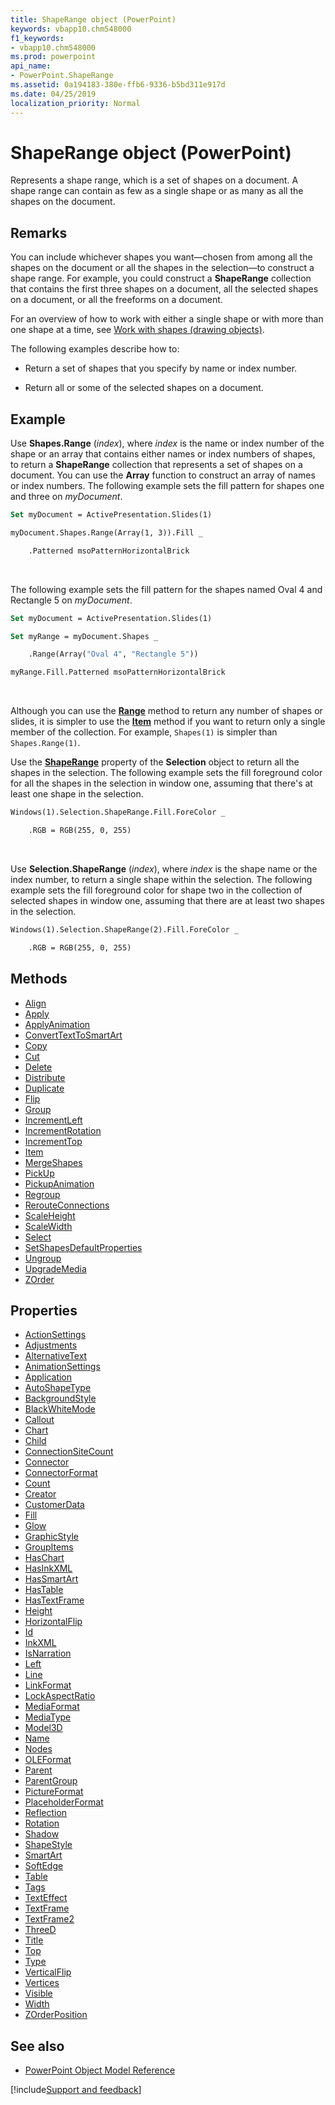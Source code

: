 ```yaml
---
title: ShapeRange object (PowerPoint)
keywords: vbapp10.chm548000
f1_keywords:
- vbapp10.chm548000
ms.prod: powerpoint
api_name:
- PowerPoint.ShapeRange
ms.assetid: 0a194183-380e-ffb6-9336-b5bd311e917d
ms.date: 04/25/2019
localization_priority: Normal
---
```



# ShapeRange object (PowerPoint)

Represents a shape range, which is a set of shapes on a document. A shape range can contain as few as a single shape or as many as all the shapes on the document.


## Remarks

You can include whichever shapes you want—chosen from among all the shapes on the document or all the shapes in the selection—to construct a shape range. For example, you could construct a **ShapeRange** collection that contains the first three shapes on a document, all the selected shapes on a document, or all the freeforms on a document.

For an overview of how to work with either a single shape or with more than one shape at a time, see [Work with shapes (drawing objects)](../powerpoint/How-to/work-with-shapes-drawing-objects.md).

The following examples describe how to:

- Return a set of shapes that you specify by name or index number.
    
- Return all or some of the selected shapes on a document.
    

## Example

Use **Shapes.Range** (_index_), where _index_ is the name or index number of the shape or an array that contains either names or index numbers of shapes, to return a **ShapeRange** collection that represents a set of shapes on a document. You can use the **Array** function to construct an array of names or index numbers. The following example sets the fill pattern for shapes one and three on _myDocument_.

```vb
Set myDocument = ActivePresentation.Slides(1)

myDocument.Shapes.Range(Array(1, 3)).Fill _

    .Patterned msoPatternHorizontalBrick
```

<br/>

The following example sets the fill pattern for the shapes named Oval 4 and Rectangle 5 on _myDocument_.

```vb
Set myDocument = ActivePresentation.Slides(1)

Set myRange = myDocument.Shapes _

    .Range(Array("Oval 4", "Rectangle 5"))

myRange.Fill.Patterned msoPatternHorizontalBrick
```

<br/>

Although you can use the **[Range](PowerPoint.Shapes.Range.md)** method to return any number of shapes or slides, it is simpler to use the **[Item](PowerPoint.ShapeRange.Item.md)** method if you want to return only a single member of the collection. For example, `Shapes(1)` is simpler than `Shapes.Range(1)`.

Use the **[ShapeRange](PowerPoint.Selection.ShapeRange.md)** property of the **Selection** object to return all the shapes in the selection. The following example sets the fill foreground color for all the shapes in the selection in window one, assuming that there's at least one shape in the selection.

```vb
Windows(1).Selection.ShapeRange.Fill.ForeColor _

    .RGB = RGB(255, 0, 255)
```

<br/>

Use **Selection.ShapeRange** (_index_), where _index_ is the shape name or the index number, to return a single shape within the selection. The following example sets the fill foreground color for shape two in the collection of selected shapes in window one, assuming that there are at least two shapes in the selection.

```vb
Windows(1).Selection.ShapeRange(2).Fill.ForeColor _

    .RGB = RGB(255, 0, 255)
```


## Methods

- [Align](PowerPoint.ShapeRange.Align.md)
- [Apply](PowerPoint.ShapeRange.Apply.md)
- [ApplyAnimation](PowerPoint.ShapeRange.ApplyAnimation.md)
- [ConvertTextToSmartArt](PowerPoint.ShapeRange.ConvertTextToSmartArt.md)
- [Copy](PowerPoint.ShapeRange.Copy.md)
- [Cut](PowerPoint.ShapeRange.Cut.md)
- [Delete](PowerPoint.ShapeRange.Delete.md)
- [Distribute](PowerPoint.ShapeRange.Distribute.md)
- [Duplicate](PowerPoint.ShapeRange.Duplicate.md)
- [Flip](PowerPoint.ShapeRange.Flip.md)
- [Group](PowerPoint.ShapeRange.Group.md)
- [IncrementLeft](PowerPoint.ShapeRange.IncrementLeft.md)
- [IncrementRotation](PowerPoint.ShapeRange.IncrementRotation.md)
- [IncrementTop](PowerPoint.ShapeRange.IncrementTop.md)
- [Item](PowerPoint.ShapeRange.Item.md)
- [MergeShapes](PowerPoint.shaperange.mergeshapes.md)
- [PickUp](PowerPoint.ShapeRange.PickUp.md)
- [PickupAnimation](PowerPoint.ShapeRange.PickupAnimation.md)
- [Regroup](PowerPoint.ShapeRange.Regroup.md)
- [RerouteConnections](PowerPoint.ShapeRange.RerouteConnections.md)
- [ScaleHeight](PowerPoint.ShapeRange.ScaleHeight.md)
- [ScaleWidth](PowerPoint.ShapeRange.ScaleWidth.md)
- [Select](PowerPoint.ShapeRange.Select.md)
- [SetShapesDefaultProperties](PowerPoint.ShapeRange.SetShapesDefaultProperties.md)
- [Ungroup](PowerPoint.ShapeRange.Ungroup.md)
- [UpgradeMedia](PowerPoint.ShapeRange.UpgradeMedia.md)
- [ZOrder](PowerPoint.ShapeRange.ZOrder.md)

## Properties

- [ActionSettings](PowerPoint.ShapeRange.ActionSettings.md)
- [Adjustments](PowerPoint.ShapeRange.Adjustments.md)
- [AlternativeText](PowerPoint.ShapeRange.AlternativeText.md)
- [AnimationSettings](PowerPoint.ShapeRange.AnimationSettings.md)
- [Application](PowerPoint.ShapeRange.Application.md)
- [AutoShapeType](PowerPoint.ShapeRange.AutoShapeType.md)
- [BackgroundStyle](PowerPoint.ShapeRange.BackgroundStyle.md)
- [BlackWhiteMode](PowerPoint.ShapeRange.BlackWhiteMode.md)
- [Callout](PowerPoint.ShapeRange.Callout.md)
- [Chart](PowerPoint.ShapeRange.Chart.md)
- [Child](PowerPoint.ShapeRange.Child.md)
- [ConnectionSiteCount](PowerPoint.ShapeRange.ConnectionSiteCount.md)
- [Connector](PowerPoint.ShapeRange.Connector.md)
- [ConnectorFormat](PowerPoint.ShapeRange.ConnectorFormat.md)
- [Count](PowerPoint.ShapeRange.Count.md)
- [Creator](PowerPoint.ShapeRange.Creator.md)
- [CustomerData](PowerPoint.ShapeRange.CustomerData.md)
- [Fill](PowerPoint.ShapeRange.Fill.md)
- [Glow](PowerPoint.ShapeRange.Glow.md)
- [GraphicStyle](PowerPoint.ShapeRange.GraphicStyle.md)
- [GroupItems](PowerPoint.ShapeRange.GroupItems.md)
- [HasChart](PowerPoint.ShapeRange.HasChart.md)
- [HasInkXML](PowerPoint.shaperange.hasinkxml.md)
- [HasSmartArt](PowerPoint.ShapeRange.HasSmartArt.md)
- [HasTable](PowerPoint.ShapeRange.HasTable.md)
- [HasTextFrame](PowerPoint.ShapeRange.HasTextFrame.md)
- [Height](PowerPoint.ShapeRange.Height.md)
- [HorizontalFlip](PowerPoint.ShapeRange.HorizontalFlip.md)
- [Id](PowerPoint.ShapeRange.Id.md)
- [InkXML](PowerPoint.shaperange.inkxml.md)
- [IsNarration](PowerPoint.shaperange.isnarration.md)
- [Left](PowerPoint.ShapeRange.Left.md)
- [Line](PowerPoint.ShapeRange.Line.md)
- [LinkFormat](PowerPoint.ShapeRange.LinkFormat.md)
- [LockAspectRatio](PowerPoint.ShapeRange.LockAspectRatio.md)
- [MediaFormat](PowerPoint.ShapeRange.MediaFormat.md)
- [MediaType](PowerPoint.ShapeRange.MediaType.md)
- [Model3D](PowerPoint.ShapeRange.Model3D.md)
- [Name](PowerPoint.ShapeRange.Name.md)
- [Nodes](PowerPoint.ShapeRange.Nodes.md)
- [OLEFormat](PowerPoint.ShapeRange.OLEFormat.md)
- [Parent](PowerPoint.ShapeRange.Parent.md)
- [ParentGroup](PowerPoint.ShapeRange.ParentGroup.md)
- [PictureFormat](PowerPoint.ShapeRange.PictureFormat.md)
- [PlaceholderFormat](PowerPoint.ShapeRange.PlaceholderFormat.md)
- [Reflection](PowerPoint.ShapeRange.Reflection.md)
- [Rotation](PowerPoint.ShapeRange.Rotation.md)
- [Shadow](PowerPoint.ShapeRange.Shadow.md)
- [ShapeStyle](PowerPoint.ShapeRange.ShapeStyle.md)
- [SmartArt](PowerPoint.ShapeRange.SmartArt.md)
- [SoftEdge](PowerPoint.ShapeRange.SoftEdge.md)
- [Table](PowerPoint.ShapeRange.Table.md)
- [Tags](PowerPoint.ShapeRange.Tags.md)
- [TextEffect](PowerPoint.ShapeRange.TextEffect.md)
- [TextFrame](PowerPoint.ShapeRange.TextFrame.md)
- [TextFrame2](PowerPoint.ShapeRange.TextFrame2.md)
- [ThreeD](PowerPoint.ShapeRange.ThreeD.md)
- [Title](PowerPoint.ShapeRange.Title.md)
- [Top](PowerPoint.ShapeRange.Top.md)
- [Type](PowerPoint.ShapeRange.Type.md)
- [VerticalFlip](PowerPoint.ShapeRange.VerticalFlip.md)
- [Vertices](PowerPoint.ShapeRange.Vertices.md)
- [Visible](PowerPoint.ShapeRange.Visible.md)
- [Width](PowerPoint.ShapeRange.Width.md)
- [ZOrderPosition](PowerPoint.ShapeRange.ZOrderPosition.md)

## See also

- [PowerPoint Object Model Reference](overview/PowerPoint/object-model.md)

[!include[Support and feedback](~/includes/feedback-boilerplate.md)]
